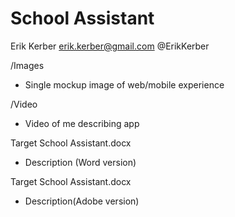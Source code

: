 # School Assistant

Erik Kerber
erik.kerber@gmail.com
@ErikKerber

/Images
* Single mockup image of web/mobile experience

/Video
* Video of me describing app

Target School Assistant.docx
* Description (Word version)

Target School Assistant.docx
* Description(Adobe version)

